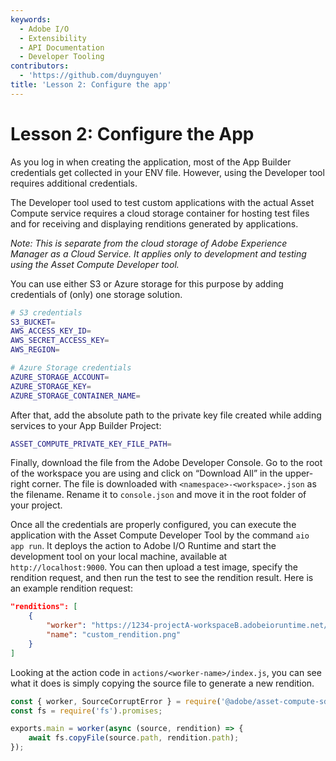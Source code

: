 ```yaml
---
keywords:
  - Adobe I/O
  - Extensibility
  - API Documentation
  - Developer Tooling
contributors:
  - 'https://github.com/duynguyen'
title: 'Lesson 2: Configure the app'
---
```


# Lesson 2: Configure the App

As you log in when creating the application, most of the App Builder credentials get collected in your ENV file. However, using the Developer tool requires additional credentials.

The Developer tool used to test custom applications with the actual Asset Compute service requires a cloud storage container for hosting test files and for receiving and displaying renditions generated by applications.

_Note: This is separate from the cloud storage of Adobe Experience Manager as a Cloud Service. It applies only to development and testing using the Asset Compute Developer tool._

You can use either S3 or Azure storage for this purpose by adding credentials of (only) one storage solution.

```bash
# S3 credentials
S3_BUCKET=
AWS_ACCESS_KEY_ID=
AWS_SECRET_ACCESS_KEY=
AWS_REGION=

# Azure Storage credentials
AZURE_STORAGE_ACCOUNT=
AZURE_STORAGE_KEY=
AZURE_STORAGE_CONTAINER_NAME=
```

After that, add the absolute path to the private key file created while adding services to your App Builder Project:

```bash
ASSET_COMPUTE_PRIVATE_KEY_FILE_PATH=
```

Finally, download the file from the Adobe Developer Console. Go to the root of the workspace you are using and click on “Download All” in the upper-right corner. The file is downloaded with `<namespace>-<workspace>.json` as the filename. Rename it to `console.json` and move it in the root folder of your project.

Once all the credentials are properly configured, you can execute the application with the Asset Compute Developer Tool by the command `aio app run`. It deploys the action to Adobe I/O Runtime and start the development tool on your local machine, available at `http://localhost:9000`. You can then upload a test image, specify the rendition request, and then run the test to see the rendition result. Here is an example rendition request:

```json
"renditions": [
    {
        "worker": "https://1234-projectA-workspaceB.adobeioruntime.net/api/v1/web/example-custom-worker-0.0.1/worker",
        "name": "custom_rendition.png"
    }
]
```

Looking at the action code in `actions/<worker-name>/index.js`, you can see what it does is simply copying the source file to generate a new rendition.

```javascript
const { worker, SourceCorruptError } = require('@adobe/asset-compute-sdk');
const fs = require('fs').promises;

exports.main = worker(async (source, rendition) => {
    await fs.copyFile(source.path, rendition.path);
});
```

